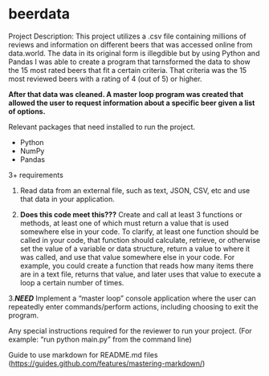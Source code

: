 # beerdata
Project Description:
This project utilizes a .csv file containing millions of reviews and information on different beers that was accessed online from data.world. The data in its original form is illegdible but by using Python and Pandas I was able to create a program that tarnsformed the data to show the 15 most rated beers that fit a certain criteria. That criteria was the 15 most reviewed beers with a rating of 4 (out of 5) or higher. 

**After that data was cleaned. A master loop program was created that allowed the user to request information about a specific beer given a list of options.** 


Relevant packages that need installed to run the project.
- Python
- NumPy
- Pandas

3+ requirements
1. Read data from an external file, such as text, JSON, CSV, etc and use that data in your application.

2. **Does this code meet this???** Create and call at least 3 functions or methods, at least one of which must return a value that is used somewhere else in your code. To clarify, at least one function should be called in your code, that function should calculate, retrieve, or otherwise set the value of a variable or data structure, return a value to where it was called, and use that value somewhere else in your code. For example, you could create a function that reads how many items there are in a text file, returns that value, and later uses that value to execute a loop a certain number of times.

3.***NEED*** Implement a “master loop” console application where the user can repeatedly enter commands/perform actions, including choosing to exit the program.

Any special instructions required for the reviewer to run your project. (For example: “run python main.py” from the command line)

Guide to use markdown for README.md files (https://guides.github.com/features/mastering-markdown/)
